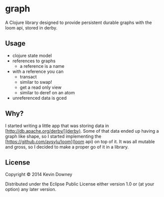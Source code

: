 # graph

A Clojure library designed to provide persistent durable graphs with
the loom api, stored in derby.

## Usage

- clojure state model
- references to graphs
  - a reference is a name
- with a reference you can
  - transact
   - similar to swap!
  - get a read only view
   - similar to deref on an atom
- unreferenced data is gced

## Why?

I started writing a little app that was storing data in
[http://db.apache.org/derby/](derby). Some of that data ended up
having a graph like shape, so I started implementing the
[https://github.com/aysylu/loom](loom api) on top of it. It was all
mutable and gross, so I decided to make a proper go of it in a
library.

## License

Copyright © 2014 Kevin Downey

Distributed under the Eclipse Public License either version 1.0 or (at
your option) any later version.
